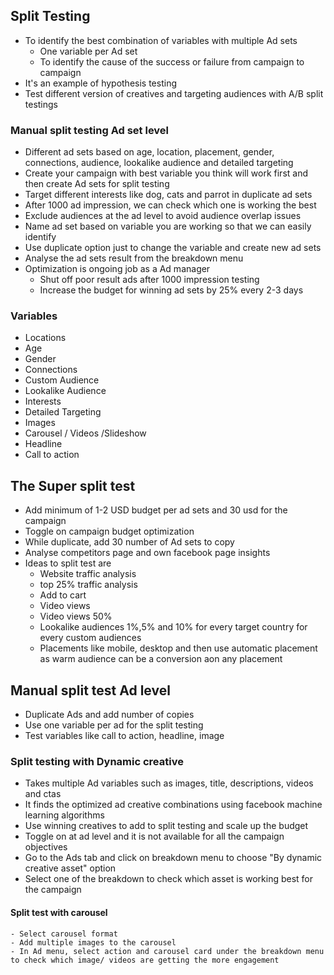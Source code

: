## Split Testing
- To identify the best combination of variables with multiple Ad sets
  - One variable per Ad set 
  - To identify the cause of the success or failure from campaign to campaign
- It's an example of hypothesis testing
- Test different version of creatives and targeting audiences with A/B split testings

### Manual split testing Ad set level
- Different ad sets based on age, location, placement, gender, connections, audience, lookalike audience and detailed targeting 
- Create your campaign with best variable you think will work first and then create Ad sets for split testing 
- Target different interests like dog, cats and parrot in duplicate ad sets
- After 1000 ad impression, we can check which one is working the best 
- Exclude audiences at the ad level to avoid audience overlap issues
- Name ad set based on variable you are working so that we can easily identify
- Use duplicate option just to change the variable and create new ad sets 
- Analyse the ad sets result from the breakdown menu 
- Optimization is ongoing job as a Ad manager 
  - Shut off poor result ads after 1000 impression testing
  - Increase the budget for winning ad sets by 25% every 2-3 days
  
### Variables 
- Locations
- Age
- Gender
- Connections
- Custom Audience
- Lookalike Audience
- Interests
- Detailed Targeting
- Images
- Carousel / Videos /Slideshow
- Headline
- Call to action

## The Super split test
- Add minimum of 1-2 USD budget per ad sets and 30 usd for the campaign
- Toggle on campaign budget optimization
- While duplicate, add 30 number of Ad sets to copy 
- Analyse competitors page and own facebook page insights 
- Ideas to split test are 
  - Website traffic analysis
  - top 25% traffic analysis
  - Add to cart 
  - Video views
  - Video views 50% 
  - Lookalike audiences 1%,5% and 10% for every target country for every custom audiences
  - Placements like mobile, desktop and then use automatic placement as warm audience can be a conversion aon any placement
  
## Manual split test Ad level
- Duplicate Ads and add number of copies
- Use one variable per ad for the split testing
- Test variables like call to action, headline, image 

### Split testing with Dynamic creative
- Takes multiple Ad variables such as images, title, descriptions, videos and ctas
- It finds the optimized ad creative combinations using facebook machine learning algorithms
- Use winning creatives to add to split testing and scale up the budget 
- Toggle on at ad level and it is not available for all the campaign objectives
- Go to the Ads tab and click on breakdown menu to choose "By dynamic creative asset" option
- Select one of the breakdown to check which asset is working best for the campaign
  
#### Split test with carousel 
    - Select carousel format
    - Add multiple images to the carousel 
    - In Ad menu, select action and carousel card under the breakdown menu to check which image/ videos are getting the more engagement
  
  